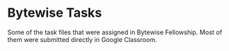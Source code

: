 # Bytewise Tasks
Some of the task files that were assigned in Bytewise Fellowship. Most of them were submitted directly in Google Classroom.
